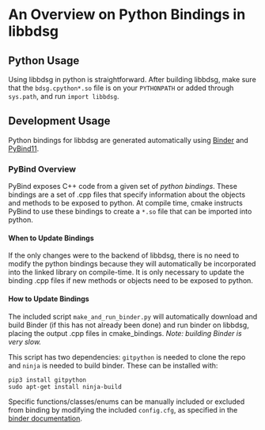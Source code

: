 # An Overview on Python Bindings in libbdsg

## Python Usage

Using libbdsg in python is straightforward.  After building libbdsg, make sure that the `bdsg.cpython*.so` file is on your `PYTHONPATH` or added through `sys.path`, and run `import libbdsg`.

## Development Usage

Python bindings for libbdsg are generated automatically using [Binder](https://github.com/RosettaCommons/binder) and [PyBind11](https://github.com/pybind/pybind11).

### PyBind Overview

PyBind exposes C++ code from a given set of *python bindings*.  These bindings are a set of .cpp files that specify information about the objects and methods to be exposed to python.  At compile time, cmake instructs PyBind to use these bindings to create a `*.so` file that can be imported into python.

#### When to Update Bindings
 
If the only changes were to the backend of libbdsg, there is no need to modify the python bindings because they will automatically be incorporated into the linked library on compile-time. It is only necessary to update the binding .cpp files if new methods or objects need to be exposed to python.

#### How to Update Bindings

The included script `make_and_run_binder.py` will automatically download and build Binder (if this has not already been done) and run binder on libbdsg, placing the output .cpp files in cmake_bindings.  *Note: building Binder is very slow.*

This script has two dependencies: `gitpython` is needed to clone the repo and `ninja` is needed to build binder.  These can be installed with:

```
pip3 install gitpython
sudo apt-get install ninja-build
```

Specific functions/classes/enums can be manually included or excluded from binding by modifying the included `config.cfg`, as specified in the [binder documentation](https://cppbinder.readthedocs.io/en/latest/config.html#config-file-options).

